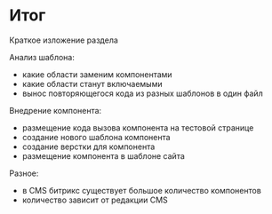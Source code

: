 # Итог
Краткое изложение раздела

Анализ шаблона:
- какие области заменим компонентами
- какие области станут включаемыми
- вынос повторяющегося кода из разных шаблонов в один файл

Внедрение компонента:
- размещение кода вызова компонента на тестовой странице
- создание нового шаблона компонента
- создание верстки для компонента
- размещение компонента в шаблоне сайта

Разное:
- в CMS битрикс существует большое количество компонентов
- количество зависит от редакции CMS
